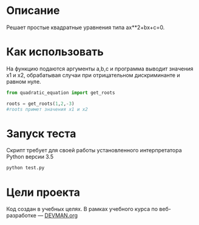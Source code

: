 # Описание

Решает простые квадратные уравнения типа ax**2+bx+c=0.

# Как использовать

На функцию подаются аргументы a,b,c и программа выводит значения х1 и х2, обрабатывая случаи при отрицательном дискриминанте и равном нуле.
```python
from quadratic_equation import get_roots

roots = get_roots(1,2,-3)
#roots примет значения х1 и х2
```

# Запуск теста

Скрипт требует для своей работы установленного интерпретатора Python версии 3.5

```python
python test.py
```

# Цели проекта

Код создан в учебных целях. В рамках учебного курса по веб-разработке ― [DEVMAN.org](https://devman.org)
